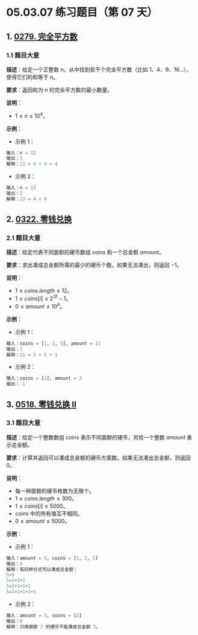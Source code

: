 # 05.03.07 练习题目（第 07 天）

## 1. [0279. 完全平方数](https://leetcode.cn/problems/perfect-squares/)

### 1.1 题目大意

**描述**：给定一个正整数 $n$。从中找到若干个完全平方数（比如 $1$、$4$、$9$、$16…$），使得它们的和等于 $n$。

**要求**：返回和为 $n$ 的完全平方数的最小数量。

**说明**：

- $1 \le n \le 10^4$。

**示例**：

- 示例 1：

```python
输入：n = 12
输出：3 
解释：12 = 4 + 4 + 4
```

- 示例 2：

```python
输入：n = 13
输出：2
解释：13 = 4 + 9
```

## 2. [0322. 零钱兑换](https://leetcode.cn/problems/coin-change/)

### 2.1 题目大意

**描述**：给定代表不同面额的硬币数组 $coins$ 和一个总金额 $amount$。

**要求**：求出凑成总金额所需的最少的硬币个数。如果无法凑出，则返回 $-1$。

**说明**：

- $1 \le coins.length \le 12$。
- $1 \le coins[i] \le 2^{31} - 1$。
- $0 \le amount \le 10^4$。

**示例**：

- 示例 1：

```python
输入：coins = [1, 2, 5], amount = 11
输出：3 
解释：11 = 5 + 5 + 1
```

- 示例 2：

```python
输入：coins = [2], amount = 3
输出：-1
```

## 3. [0518. 零钱兑换 II](https://leetcode.cn/problems/coin-change-2/)

### 3.1 题目大意

**描述**：给定一个整数数组 $coins$ 表示不同面额的硬币，另给一个整数 $amount$ 表示总金额。

**要求**：计算并返回可以凑成总金额的硬币方案数。如果无法凑出总金额，则返回 $0$。

**说明**：

- 每一种面额的硬币枚数为无限个。
- $1 \le coins.length \le 300$。
- $1 \le coins[i] \le 5000$。
- $coins$ 中的所有值互不相同。
- $0 \le amount \le 5000$。

**示例**：

- 示例 1：

```python
输入：amount = 5, coins = [1, 2, 5]
输出：4
解释：有四种方式可以凑成总金额：
5=5
5=2+2+1
5=2+1+1+1
5=1+1+1+1+1
```

- 示例 2：

```python
输入：amount = 3, coins = [2]
输出：0
解释：只用面额 2 的硬币不能凑成总金额 3。
```
